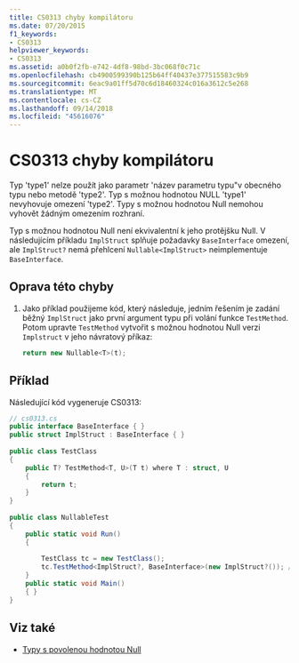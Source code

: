 ```yaml
---
title: CS0313 chyby kompilátoru
ms.date: 07/20/2015
f1_keywords:
- CS0313
helpviewer_keywords:
- CS0313
ms.assetid: a0b0f2fb-e742-4df8-98bd-3bc068f0c71c
ms.openlocfilehash: cb4900599390b125b64ff40437e377515583c9b9
ms.sourcegitcommit: 6eac9a01ff5d70c6d18460324c016a3612c5e268
ms.translationtype: MT
ms.contentlocale: cs-CZ
ms.lasthandoff: 09/14/2018
ms.locfileid: "45616076"
---
```

# <a name="compiler-error-cs0313"></a>CS0313 chyby kompilátoru
Typ 'type1' nelze použít jako parametr 'název parametru typu"v obecného typu nebo metodě 'type2'. Typ s možnou hodnotou NULL 'type1' nevyhovuje omezení 'type2'. Typy s možnou hodnotou Null nemohou vyhovět žádným omezením rozhraní.  
  
 Typ s možnou hodnotou Null není ekvivalentní k jeho protějšku Null. V následujícím příkladu `ImplStruct` splňuje požadavky `BaseInterface` omezení, ale `ImplStruct?` nemá přehlcení `Nullable<ImplStruct>` neimplementuje `BaseInterface`.  
  
## <a name="to-correct-this-error"></a>Oprava této chyby  
  
1.  Jako příklad použijeme kód, který následuje, jedním řešením je zadání běžný `ImplStruct` jako první argument typu při volání funkce `TestMethod`. Potom upravte `TestMethod` vytvořit s možnou hodnotou Null verzi `Implstruct` v jeho návratový příkaz:  
  
    ```csharp  
    return new Nullable<T>(t);  
    ```  
  
## <a name="example"></a>Příklad  
 Následující kód vygeneruje CS0313:  
  
```csharp  
// cs0313.cs  
public interface BaseInterface { }  
public struct ImplStruct : BaseInterface { }  
  
public class TestClass  
{  
    public T? TestMethod<T, U>(T t) where T : struct, U  
    {  
        return t;  
    }  
}  
  
public class NullableTest  
{  
    public static void Run()  
    {  
  
        TestClass tc = new TestClass();  
        tc.TestMethod<ImplStruct?, BaseInterface>(new ImplStruct?()); // CS0313  
    }  
    public static void Main()  
    { }  
}  
```  
  
## <a name="see-also"></a>Viz také

- [Typy s povolenou hodnotou Null](../../csharp/programming-guide/nullable-types/index.md)
